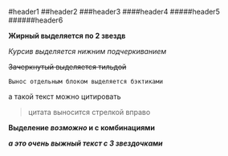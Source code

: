 #header1
##header2
###header3
####header4
#####header5
######header6


**Жирный выделяется по 2 звездв**

_Курсив выделяется нижним подчеркиванием_

~~Зачеркнутый выделяется тильдой~~

```Вынос отдельным блоком выделяется бэктиками```

а такой текст можно цитировать 
> цитата выносится стрелкой вправо

**Выделение _возможно_ и с комбинациями**

***а это очень выжный текст с 3 звездочками***
